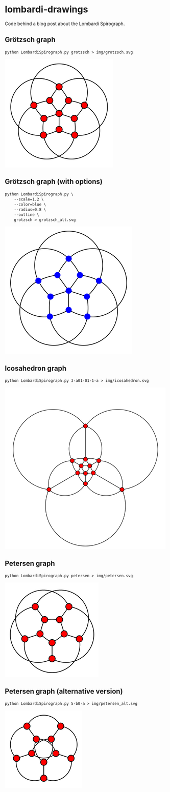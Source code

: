 # lombardi-drawings

Code behind a blog post about the Lombardi Spirograph.

## Grötzsch graph

```
python LombardiSpirograph.py grotzsch > img/grotzsch.svg
```

![](img/grotzsch.svg)

## Grötzsch graph (with options)

```
python LombardiSpirograph.py \
    --scale=1.2 \
    --color=blue \
    --radius=0.8 \
    --outline \
    grotzsch > grotzsch_alt.svg
```

![](img/grotzsch_alt.svg)

## Icosahedron graph

```
python LombardiSpirograph.py 3-a01-01-1-a > img/icosahedron.svg
```

![](img/icosahedron.svg)

## Petersen graph

```
python LombardiSpirograph.py petersen > img/petersen.svg
```

![](img/petersen.svg)

## Petersen graph (alternative version)

```
python LombardiSpirograph.py 5-b0-a > img/petersen_alt.svg
```

![](img/petersen_alt.svg)


